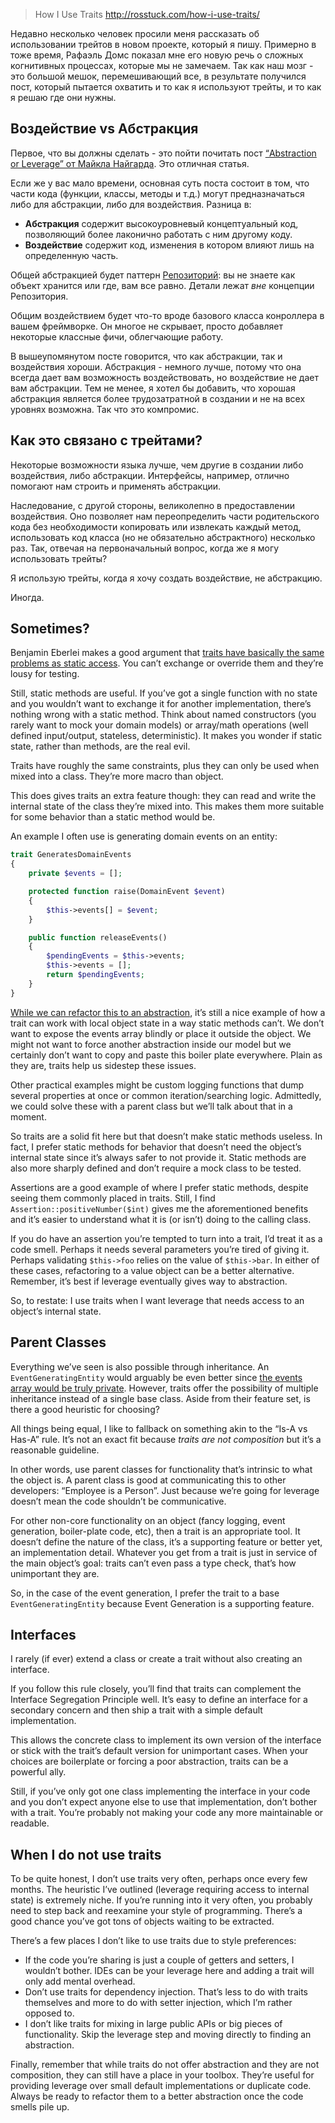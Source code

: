 >How I Use Traits
http://rosstuck.com/how-i-use-traits/

Недавно несколько человек просили меня рассказать об использовании трейтов в новом проекте, который я пишу. Примерно в тоже время, Рафаэль Домс показал мне его новую речь о сложных когнитивных процессах, которые мы не замечаем. Так как наш мозг - это большой мешок, перемешивающий все, в результате получился пост, который пытается охватить и то как я используют трейты, и то как я решаю где они нужны. 

## Воздействие vs Абстракция

Первое, что вы должны сделать - это пойти почитать пост [“Abstraction or Leverage” от Майкла Найгарда](http://thinkrelevance.com/blog/2013/04/04/abstraction-or-leverage). Это отличная статья.

Если же у вас мало времени, основная суть поста состоит в том, что части кода (функции, классы, методы и т.д.) могут предназначаться либо для абстракции, либо для воздействия. Разница в:

* **Абстракция** содержит высокоуровневый концептуальный код, позволяющий более лаконично работать с ним другому коду.
* **Воздействие** содержит код, изменения в котором влияют лишь на определенную часть.

Общей абстракцией будет паттерн [Репозиторий](http://habrahabr.ru/post/248505/): вы не знаете как объект хранится или где, вам все равно. Детали лежат _вне_ концепции Репозитория.

Общим воздействием будет что-то вроде базового класса конроллера в вашем фреймворке. Он многое не скрывает, просто добавляет некоторые классные фичи, облегчающие работу.

В вышеупомянутом посте говорится, что как абстракции, так и воздействия хороши. Абстракция - немного лучше, потому что она всегда дает вам возможность воздействовать, но воздействие не дает вам абстракции. Тем не менее, я хотел бы добавить, что хорошая абстракция является более трудозатратной в создании и не на всех уровнях возможна. Так что это компромис.

## Как это связано с трейтами?

Некоторые возможности языка лучше, чем другие в создании либо воздействия, либо абстракции. Интерфейсы, например, отлично помогают нам строить и применять абстракции.

Наследование, с другой стороны, великолепно в предоставлении воздействия. Оно позволяет нам переопределить части родительского кода без необходимости копировать или извлекать каждый метод, использовать код класса (но не обязательно абстрактного) несколько раз. Так, отвечая на первоначальный вопрос, когда же я могу использовать трейты?

Я использую трейты, когда я хочу создать воздействие, не абстракцию.

Иногда.

## Sometimes?

Benjamin Eberlei makes a good argument that [traits have basically the same problems as static access](http://www.whitewashing.de/2013/04/12/traits_are_static_access.html). You can’t exchange or override them and they’re lousy for testing.

Still, static methods are useful. If you’ve got a single function with no state and you wouldn’t want to exchange it for another implementation, there’s nothing wrong with a static method. Think about named constructors (you rarely want to mock your domain models) or array/math operations (well defined input/output, stateless, deterministic). It makes you wonder if static state, rather than methods, are the real evil.

Traits have roughly the same constraints, plus they can only be used when mixed into a class. They’re more macro than object.

This does gives traits an extra feature though: they can read and write the internal state of the class they’re mixed into. This makes them more suitable for some behavior than a static method would be.

An example I often use is generating domain events on an entity:

```php
trait GeneratesDomainEvents
{
    private $events = [];

    protected function raise(DomainEvent $event)
    {
        $this->events[] = $event;
    }

    public function releaseEvents()
    {
        $pendingEvents = $this->events;
        $this->events = [];
        return $pendingEvents;
    }
}
```

[While we can refactor this to an abstraction](https://gist.github.com/rosstuck/09804eed5fb9020a1ff0), it’s still a nice example of how a trait can work with local object state in a way static methods can’t. We don’t want to expose the events array blindly or place it outside the object. We might not want to force another abstraction inside our model but we certainly don’t want to copy and paste this boiler plate everywhere. Plain as they are, traits help us sidestep these issues.

Other practical examples might be custom logging functions that dump several properties at once or common iteration/searching logic. Admittedly, we could solve these with a parent class but we’ll talk about that in a moment.

So traits are a solid fit here but that doesn’t make static methods useless. In fact, I prefer static methods for behavior that doesn’t need the object’s internal state since it’s always safer to not provide it. Static methods are also more sharply defined and don’t require a mock class to be tested.

Assertions are a good example of where I prefer static methods, despite seeing them commonly placed in traits. Still, I find `Assertion::positiveNumber($int)` gives me the aforementioned benefits and it’s easier to understand what it is (or isn’t) doing to the calling class.

If you do have an assertion you’re tempted to turn into a trait, I’d treat it as a code smell. Perhaps it needs several parameters you’re tired of giving it. Perhaps validating `$this->foo` relies on the value of `$this->bar`. In either of these cases, refactoring to a value object can be a better alternative. Remember, it’s best if leverage eventually gives way to abstraction.

So, to restate: I use traits when I want leverage that needs access to an object’s internal state.

## Parent Classes

Everything we’ve seen is also possible through inheritance. An `EventGeneratingEntity` would arguably be even better since [the events array would be truly private](http://3v4l.org/M80Zl). However, traits offer the possibility of multiple inheritance instead of a single base class. Aside from their feature set, is there a good heuristic for choosing?

All things being equal, I like to fallback on something akin to the “Is-A vs Has-A” rule. It’s not an exact fit because _traits are not composition_ but it’s a reasonable guideline.

In other words, use parent classes for functionality that’s intrinsic to what the object is. A parent class is good at communicating this to other developers: “Employee is a Person”. Just because we’re going for leverage doesn’t mean the code shouldn’t be communicative.

For other non-core functionality on an object (fancy logging, event generation, boiler-plate code, etc), then a trait is an appropriate tool. It doesn’t define the nature of the class, it’s a supporting feature or better yet, an implementation detail. Whatever you get from a trait is just in service of the main object’s goal: traits can’t even pass a type check, that’s how unimportant they are.

So, in the case of the event generation, I prefer the trait to a base `EventGeneratingEntity` because Event Generation is a supporting feature.

## Interfaces

I rarely (if ever) extend a class or create a trait without also creating an interface.

If you follow this rule closely, you’ll find that traits can complement the Interface Segregation Principle well. It’s easy to define an interface for a secondary concern and then ship a trait with a simple default implementation.

This allows the concrete class to implement its own version of the interface or stick with the trait’s default version for unimportant cases. When your choices are boilerplate or forcing a poor abstraction, traits can be a powerful ally.

Still, if you’ve only got one class implementing the interface in your code and you don’t expect anyone else to use that implementation, don’t bother with a trait. You’re probably not making your code any more maintainable or readable.

## When I do not use traits

To be quite honest, I don’t use traits very often, perhaps once every few months. The heuristic I’ve outlined (leverage requiring access to internal state) is extremely niche. If you’re running into it very often, you probably need to step back and reexamine your style of programming. There’s a good chance you’ve got tons of objects waiting to be extracted.

There’s a few places I don’t like to use traits due to style preferences:

*   If the code you’re sharing is just a couple of getters and setters, I wouldn’t bother. IDEs can be your leverage here and adding a trait will only add mental overhead.
*   Don’t use traits for dependency injection. That’s less to do with traits themselves and more to do with setter injection, which I’m rather opposed to.
*   I don’t like traits for mixing in large public APIs or big pieces of functionality. Skip the leverage step and moving directly to finding an abstraction.

Finally, remember that while traits do not offer abstraction and they are not composition, they can still have a place in your toolbox. They’re useful for providing leverage over small default implementations or duplicate code. Always be ready to refactor them to a better abstraction once the code smells pile up.
